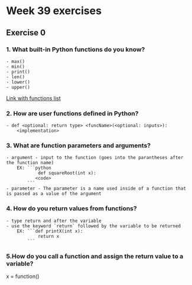 # Week 39 exercises

## Exercise 0

### 1. What built-in Python functions do you know?
    - max()
    - min()
    - print()
    - len()
    - lower()
    - upper()

[Link with functions list](https://docs.python.org/3/library/functions.html)



### 2. How are user functions defined in Python?
    - def <optional: return type> <funcName>(<optional: inputs>):
        <implementation>

### 3. What are function parameters and arguments?
    - argument - input to the function (goes into the parantheses after the function name)
        EX: ```python
                def squareRoot(int x):
               <code>
            ```
    - parameter - The parameter is a name used inside of a function that is passed as a value of the argument

### 4. How do you return values from functions?
    - type return and after the variable
    - use the keyword `return` followed by the variable to be returned
        EX: ```def printX(int x):
                return x
            ```


### 5.How do you call a function and assign the return value to a variable?
x = function()